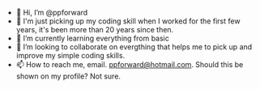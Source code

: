 - 👋 Hi, I’m @ppforward
- 👀 I'm just picking up my coding skill when I worked for the first few years, it's been more than 20 years since then.
- 🌱 I’m currently learning everything from basic
- 💞️ I’m looking to collaborate on evergthing that helps me to pick up and improve my simple coding skills.
- 📫 How to reach me, email. ppforward@hotmail.com. Should this be shown on my profile? Not sure.

<!---
ppforward/ppforward is a ✨ special ✨ repository because its `README.md` (this file) appears on your GitHub profile.
You can click the Preview link to take a look at your changes.
--->
